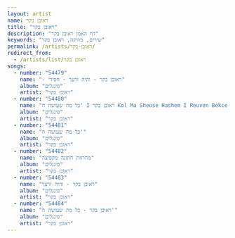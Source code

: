 ```yaml
---
layout: artist
name: ראובן בקר
title: "ראובן בקר"
description: "דף האמן ראובן בקר"
keywords: "שירים, מוזיקה, ראובן בקר"
permalink: /artists/ראובן-בקר/
redirect_from:
  - /artists/list/ראובן בקר
songs:
  - number: "54479"
    name: "- ראובן בקר - והיה זרעך - חסידי"
    album: "סינגלים"
    artist: "ראובן בקר"
  - number: "54480"
    name: "כל מה שעושה ה' I ראובן בקר Kol Ma Sheose Hashem I Reuven Bekcer"
    album: "סינגלים"
    artist: "ראובן בקר"
  - number: "54481"
    name: "כל מה שעושה ה'"
    album: "סינגלים"
    artist: "ראובן בקר"
  - number: "54482"
    name: "מחרוזת חתונה מקפיצה"
    album: "סינגלים"
    artist: "ראובן בקר"
  - number: "54483"
    name: "ראובן בקר - והיה זרעך"
    album: "סינגלים"
    artist: "ראובן בקר"
  - number: "54484"
    name: "ראובן בקר - כל מה שעושה ה'"
    album: "סינגלים"
    artist: "ראובן בקר"
---
```

